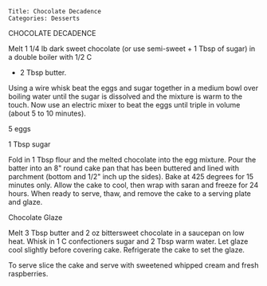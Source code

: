 ~~~ recipe-info
Title: Chocolate Decadence
Categories: Desserts
~~~

CHOCOLATE DECADENCE

Melt 1 1/4 lb dark sweet chocolate (or use semi-sweet + 1 Tbsp of sugar) in a double boiler with 1/2 C
 + 2 Tbsp butter.

Using a wire whisk beat the eggs and sugar together in a medium bowl over boiling water until the
sugar is dissolved and the mixture is warm to the touch.  Now  use an electric mixer to beat the
eggs until triple in volume (about 5 to 10 minutes).

5 eggs

1 Tbsp sugar

Fold in 1 Tbsp flour and the melted chocolate into the egg mixture.  Pour the batter into an 8"
round cake pan that has been buttered and lined with parchment (bottom and 1/2" inch up the sides).
 Bake at 425 degrees for 15 minutes only.  Allow the cake to cool, then wrap with saran and freeze
for 24 hours.   When ready to serve, thaw, and remove the cake to a serving plate and glaze.

Chocolate Glaze

Melt 3 Tbsp butter and 2 oz bittersweet chocolate in a saucepan on low heat.  Whisk in 1 C
confectioners sugar and 2 Tbsp warm water.  Let glaze cool slightly before covering cake.
Refrigerate the cake to set the glaze.

To serve slice the cake and serve with sweetened whipped cream and fresh raspberries.
